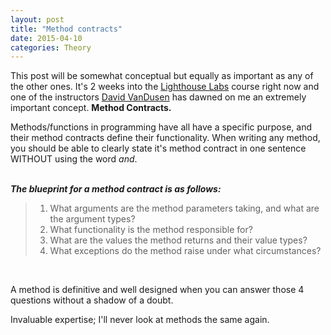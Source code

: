 ```yaml
---
layout: post
title: "Method contracts"
date: 2015-04-10
categories: Theory
---
```


This post will be somewhat conceptual but equally as important as any of the other ones. It's 2 weeks into the [Lighthouse Labs][lighthouse] course right now and one of the instructors [David VanDusen][david] has dawned on me an extremely important concept. <strong>Method Contracts.</strong>

Methods/functions in programming have all have a specific purpose, and their method contracts define their functionality. When writing any method, you should be able to clearly state it's method contract in one sentence WITHOUT using the word <em>and</em>.

<br>
<strong><em>The blueprint for a method contract is as follows:</em></strong>
<blockquote>
  <ol>
    <li>What arguments are the method parameters taking, and what are the argument types?</li>
    <li>What functionality is the method responsible for?</li>
    <li>What are the values the method returns and their value types?</li>
    <li>What exceptions do the method raise under what circumstances?</li>
  </ol>
</blockquote>
<br>
  
A method is definitive and well designed when you can answer those 4 questions without a shadow of a doubt.

Invaluable expertise; I'll never look at methods the same again.

[lighthouse]: http://lighthouselabs.ca
[david]: http://davidvandusen.com